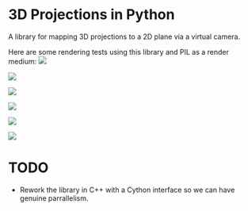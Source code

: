 # 3D Projections in Python

A library for mapping 3D projections to a 2D plane via a virtual camera.

Here are some rendering tests using this library and PIL as a render medium:
![](https://github.com/FrewtyPebbles/Python-3D-Projection/blob/main/tests/plain_teapot_success.gif)

![](https://github.com/FrewtyPebbles/Python-3D-Projection/blob/main/tests/barycentric_depth_buffer_success.gif)

![](https://github.com/FrewtyPebbles/Python-3D-Projection/blob/main/tests/rotating_space_teapot.gif)

![](https://github.com/FrewtyPebbles/Python-3D-Projection/blob/main/tests/surface_teapot_outline.gif)

![](https://github.com/FrewtyPebbles/Python-3D-Projection/blob/main/tests/rotate_fail1.png)

![](https://github.com/FrewtyPebbles/Python-3D-Projection/blob/main/tests/high_poly_wobble_bary.gif)

# TODO

 - Rework the library in C++ with a Cython interface so we can have genuine parrallelism.